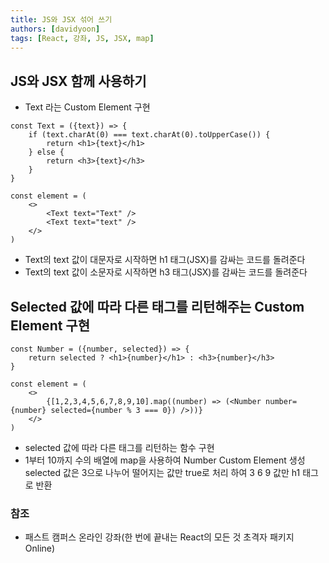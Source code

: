```yaml
---
title: JS와 JSX 섞어 쓰기
authors: [davidyoon]
tags: [React, 강좌, JS, JSX, map]
---
```


## JS와 JSX 함께 사용하기

- Text 라는 Custom Element 구현

```
const Text = ({text}) => {
    if (text.charAt(0) === text.charAt(0).toUpperCase()) {
        return <h1>{text}</h1>
    } else {
        return <h3>{text}</h3>
    }
}

const element = (
    <>
        <Text text="Text" />
        <Text text="text" />
    </>
)
```

- Text의 text 값이 대문자로 시작하면 h1 태그(JSX)를 감싸는 코드를 돌려준다
- Text의 text 값이 소문자로 시작하면 h3 태그(JSX)를 감싸는 코드를 돌려준다

## Selected 값에 따라 다른 태그를 리턴해주는 Custom Element 구현

```
const Number = ({number, selected}) => {
    return selected ? <h1>{number}</h1> : <h3>{number}</h3>
}

const element = (
    <>
        {[1,2,3,4,5,6,7,8,9,10].map((number) => (<Number number={number} selected={number % 3 === 0}) />))}
    </>
)
```

- selected 값에 따라 다른 태그를 리턴하는 함수 구현
- 1부터 10까지 수의 배열에 map을 사용하여 Number Custom Element 생성 selected 값은 3으로 나누어 떨어지는 값만 true로 처리 하여 3 6 9 값만 h1 태그로 반환

### 참조

- 패스트 캠퍼스 온라인 강좌(한 번에 끝내는 React의 모든 것 초격자 패키지 Online)
